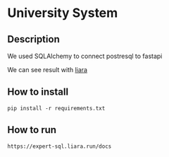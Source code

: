 # University System

## Description

We used SQLAlchemy to connect postresql to fastapi 

We can see result with [liara](https://liara.ir/)

## How to install

```
pip install -r requirements.txt
```

## How to run

```
https://expert-sql.liara.run/docs
```

